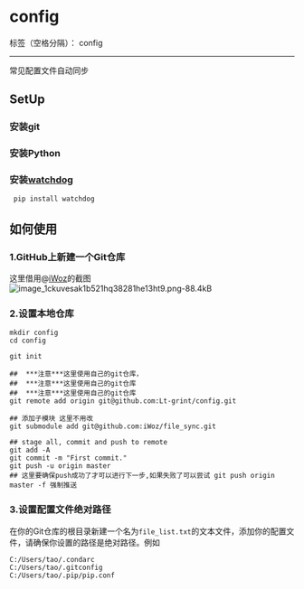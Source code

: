 ﻿# config

标签（空格分隔）： config

---

常见配置文件自动同步
## SetUp
### 安装git

### 安装Python

### 安装[watchdog](http://pythonhosted.org/watchdog/)
```
 pip install watchdog 
```
## 如何使用
### 1.GitHub上新建一个Git仓库
这里借用@[iWoz](https://github.com/iWoz)的截图
![image_1ckuvesak1b521hq38281he13ht9.png-88.4kB][1]

### 2.设置本地仓库
```
mkdir config
cd config

git init

##  ***注意***这里使用自己的git仓库，
##  ***注意***这里使用自己的git仓库
##  ***注意***这里使用自己的git仓库
git remote add origin git@github.com:Lt-grint/config.git 

## 添加子模块 这里不用改
git submodule add git@github.com:iWoz/file_sync.git

## stage all, commit and push to remote
git add -A
git commit -m "First commit."
git push -u origin master 
## 这里要确保push成功了才可以进行下一步,如果失败了可以尝试 git push origin master -f 强制推送
```
### 3.设置配置文件绝对路径
在你的Git仓库的根目录新建一个名为`file_list.txt`的文本文件，添加你的配置文件，请确保你设置的路径是绝对路径。例如
```
C:/Users/tao/.condarc
C:/Users/tao/.gitconfig
C:/Users/tao/.pip/pip.conf
```
  [1]: http://static.zybuluo.com/danerlt/w4fd2payvvt5c9scqrreigki/image_1ckuvesak1b521hq38281he13ht9.png